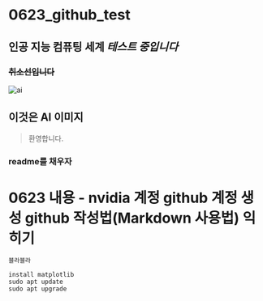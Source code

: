 # 0623_github_test
## **인공 지능 컴퓨팅 세계** *테스트 중입니다*
### ~~취소선입니다~~
![ai](https://github.com/user-attachments/assets/7ab7a5b8-a21d-4781-a90b-80ed15785588)
## **이것은 AI 이미지**
> 환영합니다.

### readme를 채우자
# 0623 내용 - nvidia 계정 github 계정 생성 github 작성법(Markdown 사용법) 익히기


``` bash
블라블라
```
```
install matplotlib
sudo apt update
sudo apt upgrade
```
